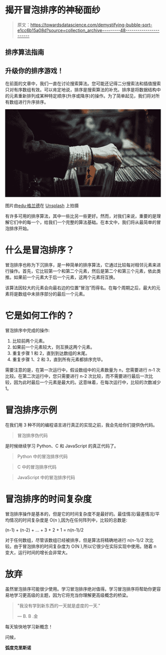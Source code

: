 # 揭开冒泡排序的神秘面纱

> 原文：<https://towardsdatascience.com/demystifying-bubble-sort-e1cc6b15a08d?source=collection_archive---------48----------------------->

## 排序算法指南

## 升级你的排序游戏！

在前面的文章中，我们一直在讨论搜索算法。您可能还记得二分搜索法和插值搜索只对有序数组有效。可以肯定地说，排序是搜索算法的补充。排序是将数据结构中的元素重新排列成某种特定顺序(升序或降序)的操作。为了简单起见，我们将对所有数组进行升序排序。

![](img/c2dfe0eaa59b5c68aace552bb2785fc0.png)

图片由[edu·格兰德](https://unsplash.com/@edgr)在 [Unsplash](https://unsplash.com/) 上拍摄

有许多可用的排序算法，其中一些比另一些更好。然而，对我们来说，重要的是理解它们中的每一个，给我们一个完整的算法基础。在本文中，我们将从最简单的冒泡排序开始。

# 什么是冒泡排序？

冒泡排序也称为下沉排序，是一种简单的排序算法，它通过比较每对相邻元素来进行操作。首先，它比较第一个和第二个元素，然后是第二个和第三个元素，依此类推。如果前一个元素大于后一个元素，这两个元素将互换。

该算法因较大的元素会向最右边的位置“冒泡”而得名。在每个周期之后，最大的元素将是数组中未排序部分的最后一个元素。

# 它是如何工作的？

冒泡排序中完成的操作:

1.  比较前两个元素。
2.  如果前一个元素较大，则互换这两个元素。
3.  重复步骤 1 和 2，直到到达数组的末尾。
4.  重复步骤 1、2 和 3，直到所有元素都排序完毕。

需要注意的是，在第一次运行中，假设数组中的元素数量为 n，您需要进行 n-1 次比较。在第二次运行中，您只需要进行 n-2 次比较，而不需要进行最后一次比较，因为此时最后一个元素是最大的。这意味着，在每次运行中，比较的次数减少 1。

# 冒泡排序示例

在我们用 3 种不同的编程语言进行真正的实现之前，我会先给你们提供伪代码。

> 冒泡排序伪代码

是时候继续学习 Python、C 和 JavaScript 的真正代码了。

> Python 中的冒泡排序代码

> C 中的冒泡排序代码

> JavaScript 中的冒泡排序代码

# 冒泡排序的时间复杂度

冒泡排序操作是基本的，但是它的时间复杂度不是最好的。最佳情况/最差情况/平均情况的时间复杂度是 O(n ),因为在任何阵列中，比较的总数是:

(n-1) + (n-2) + … + 3 + 2 + 1 = n(n-1)/2

对于任何数组，尽管该数组已经被排序，但是算法将精确地进行 n(n-1)/2 次比较。由于冒泡排序的时间复杂度为 O(N ),所以它很少在实际实现中使用。随着 n 变大，运行时间的增长会非常大。

# 放弃

虽然冒泡排序可能很少使用。学习冒泡排序绝对值得。学习冒泡排序将帮助你更容易地学习更高级的主题，因为它将充当你理解更高级概念的桥梁。

> "我没有学到新东西的一天就是虚度的一天."
> 
> — B. B .金

每天愉快地学习新概念！

问候，

**弧度克里斯诺**